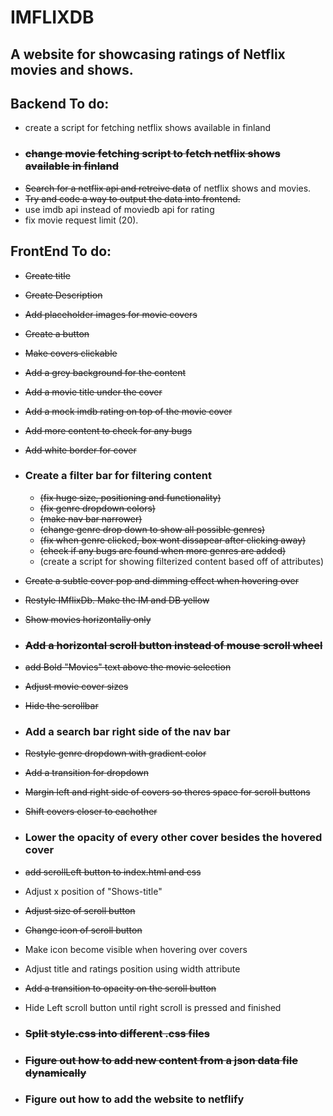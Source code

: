 # IMFLIXDB
## A website for showcasing ratings of Netflix movies and shows.

## Backend To do:
- create a script for fetching netflix shows available in finland
- ### ~~change movie fetching script to fetch netflix shows available in finland~~
- ~~Search for a netflix api and retreive data~~ of netflix shows and movies.
- ~~Try and code a way to output the data into frontend.~~
- use imdb api instead of moviedb api for rating
- fix movie request limit (20).

## FrontEnd To do:
- ~~Create title~~
- ~~Create Description~~
- ~~Add placeholder images for movie covers~~
- ~~Create a button~~
- ~~Make covers clickable~~
- ~~Add a grey background for the content~~
- ~~Add a movie title under the cover~~
- ~~Add a mock imdb rating on top of the movie cover~~
- ~~Add more content to check for any bugs~~
- ~~Add white border for cover~~
- ### Create a filter bar for filtering content 
    - ~~(fix huge size, positioning and functionality)~~
    - ~~(fix genre dropdown colors)~~
    - ~~(make nav bar narrower)~~
    - ~~(change genre drop down to show all possible genres)~~
    - ~~(fix when genre clicked, box wont dissapear after clicking away)~~
    - ~~(check if any bugs are found when more genres are added)~~
    - (create a script for showing filterized content based off of attributes)

- ~~Create a subtle cover pop and dimming effect when hovering over~~
- ~~Restyle IMflixDb. Make the IM and DB yellow~~
- ~~Show movies horizontally only~~
- ### ~~Add a horizontal scroll button instead of mouse scroll wheel~~
- ~~add Bold "Movies" text above the movie selection~~
- ~~Adjust movie cover sizes~~
- ~~Hide the scrollbar~~
- ### Add a search bar right side of the nav bar
- ~~Restyle genre dropdown with gradient color~~
- ~~Add a transition for dropdown~~
- ~~Margin left and right side of covers so theres space for scroll buttons~~
- ~~Shift covers closer to eachother~~
- ### Lower the opacity of every other cover besides the hovered cover
- ~~add scrollLeft button to index.html and css~~
- Adjust x position of "Shows-title"
- ~~Adjust size of scroll button~~
- ~~Change icon of scroll button~~
- Make icon become visible when hovering over covers
- Adjust title and ratings position using width attribute
- ~~Add a transition to opacity on the scroll button~~
- Hide Left scroll button until right scroll is pressed and finished

- ### ~~Split style.css into different .css files~~

- ### ~~Figure out how to add new content from a json data file dynamically~~

- ### Figure out how to add the website to netflify

